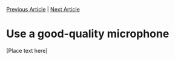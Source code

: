 [<i class="far fa-arrow-alt-circle-left"></i> Previous Article](prev-art.html) | [Next Article <i class="far fa-arrow-alt-circle-right"></i>](next-art.html)

# Use a good-quality microphone

[Place text here]
